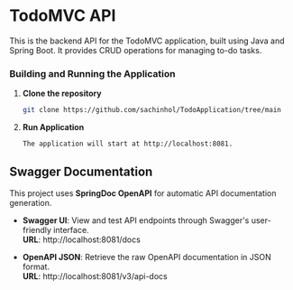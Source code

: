 # TodoMVC API

This is the backend API for the TodoMVC application, built using Java and Spring Boot. It provides CRUD operations for managing to-do tasks.

### Building and Running the Application

1. **Clone the repository**
   ```bash
   git clone https://github.com/sachinhol/TodoApplication/tree/main

1. **Run Application**
   ```
   The application will start at http://localhost:8081.

## Swagger Documentation

This project uses **SpringDoc OpenAPI** for automatic API documentation generation.

- **Swagger UI**: View and test API endpoints through Swagger's user-friendly interface.  
  **URL**: http://localhost:8081/docs

- **OpenAPI JSON**: Retrieve the raw OpenAPI documentation in JSON format.  
  **URL**: http://localhost:8081/v3/api-docs
